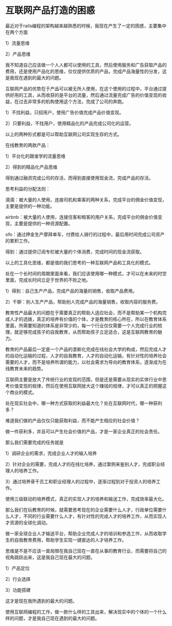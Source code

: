 # 互联网产品打造的困惑

最近对于rails编程的架构越来越熟悉的时候，我现在产生了一定的困惑，主要集中在两个方面

1）流量思维

2）产品思维

我不知道自己应该做一个人人都可以使用的工具，然后使用服务和广告获取产品的费用，还是使用产品化的思维，仅仅提供优质的产品，完成产品海量性的分发，这是我现在遇到的最大的问题。

互联网产品的优势在于产品可以被无所人使用，在这个使用的过程中，平台通过提供好用的工具，从而收获的是平台的流量，然后通过流量完成广告的价值变现的收益，在过去非常多的机构使用这个方法，完成了公司的奔跑。

1）不找利益，只招用户，使用广告价值完成产品价值变现。

2）只要利益，不找用户，使用精品化的产品完成公司化的运营。

以上的两种形式都是可以帮助互联网公司实现生存的方式。

在线教育的两款产品：

1）平台化的跟谁学的流量思维

2）得到的精品化产品思维

得到通过融资完成公司的存活，而得到直接使用现金流，完成产品的存活。

思考利益的分配法则：

滴滴：被大量的人使用，连接司机和乘客的两种关系，完成平台的佣金价值变现，主要是提供的一种功能。

airbnb：被大量的人使用，连接住客和租客的用户关系，完成平台的佣金价值变现，主要是提供的一种资源配置。

ofo：通过押金生产摩拜单车，付费给人骑行的过程中，最后用时间完成公司资产的累积工作。

得到：通过提供订阅专栏被大量的个体消费，完成时间的现金流获取。

以上的工具化思维，都是值的我们思考的一种互联网产品和工具化的模式。

处在一个长时间的周期里面来看，我们应该使用哪一种模式，才可以在未来的时空里面，完成长时间立足于世界的不败之地。

1）得到：自己生产产品，完成产品的海量的销售，收取产品费用。

2）千聊：别人生产产品，帮助别人完成产品的海量销售，收取内容的服务费。

教育性产品最大的问题在于需要真正的帮助人适应社会，而不是帮助某一个机构完成人才的选拨，真正的培养有价值的个体，才是教育的核心所在，所以在教育体系里面，所需要知道的体系是非常少的，每一个行业仅仅需要一个人完成行业的梳理，就足够完成孩子的自我教育，从而帮助孩子立足适合，这是互联网教育的魅力。

教育的产品最后一定是一个产品的垄断化完成在线社会大学的构成，然后完成人才的自动化运输的过程，人才的自我教育，人才的自动化运输，有针对性的培养社会需要的人才，而不是培养所谓的能力，以社会需求为导向的教育体系，逐渐成为在线教育未来的趋势。

互联网主要是放大了传统行业的变现的范围，但是还是需要从现实的实体行业中思考价值变现的规律，然后在使用互联网放大这个赚钱的规律，才可以真正的把握这个商业的模式。

处在现实社会中，哪一种方式获取的利益最大化？处在互联网时代，哪一种获利多？

难道我们做的产品仅仅只能获取利益，而不能产生相应的社会价值？

做一件获利多，并且可以产生社会价值的产品，才是一家企业真正的社会责任。

那么我们需要完成的任务就是

1）调研企业的需求，完成企业人才的输入培养

2）针对企业的需要，完成人才的在线化培养，通过案例来鉴别人才，完成职业经理人的培养工作。

3）通过培养骨干员工和职业经理人的过程中，逐渐过程到对于投资人的培养工作。

使用三级联动的培养模式，真正的实现人才的培养和输送工作，完成效率最大化。

那么我们在玩教育的时候，就需要思考现在的企业需要什么人才，行政单位需要什么人才，不同的行业需要什么人才，有针对性的完成人才的培养工作，从而实现人才资源的全球化调动。

做一家全球企业人才输送平台，帮助企业完成人才的培训和参选工作，从而收取学生的自我教育费用，帮助学生实现一键直达的人才培养工作。

思维是不是不应该一直局限在我自己现在一直在从事的教育行业，而需要将自己的视角跳跃出来，这是我自己现在最大的问题。

1）产品定位

2）行业选择

3）功能搭建

这才是现在我所遇到的最大的问题。

使用互联网编程的工作，做一款什么样的工具出来，解决现实中的个体的一个什么样的问题，才是我自己现在遇到的最大的问题。
